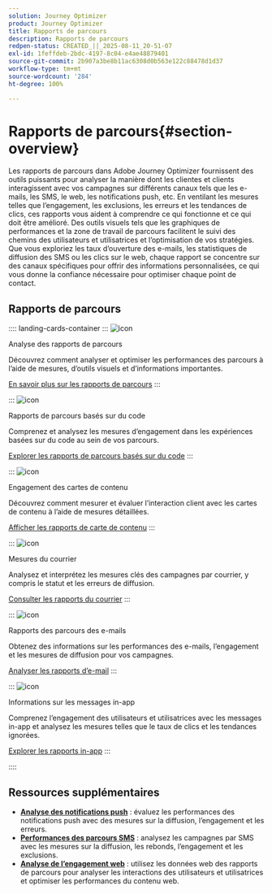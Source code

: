 ```yaml
---
solution: Journey Optimizer
product: Journey Optimizer
title: Rapports de parcours
description: Rapports de parcours
redpen-status: CREATED_||_2025-08-11_20-51-07
exl-id: 1feffdeb-2bdc-4197-8c04-e4ae48879401
source-git-commit: 2b907a3be8b11ac6308d0b563e122c88478d1d37
workflow-type: tm+mt
source-wordcount: '284'
ht-degree: 100%

---
```


# Rapports de parcours{#section-overview}

Les rapports de parcours dans Adobe Journey Optimizer fournissent des outils puissants pour analyser la manière dont les clientes et clients interagissent avec vos campagnes sur différents canaux tels que les e-mails, les SMS, le web, les notifications push, etc. En ventilant les mesures telles que l’engagement, les exclusions, les erreurs et les tendances de clics, ces rapports vous aident à comprendre ce qui fonctionne et ce qui doit être amélioré. Des outils visuels tels que les graphiques de performances et la zone de travail de parcours facilitent le suivi des chemins des utilisateurs et utilisatrices et l’optimisation de vos stratégies. Que vous exploriez les taux d’ouverture des e-mails, les statistiques de diffusion des SMS ou les clics sur le web, chaque rapport se concentre sur des canaux spécifiques pour offrir des informations personnalisées, ce qui vous donne la confiance nécessaire pour optimiser chaque point de contact.

## Rapports de parcours

:::: landing-cards-container
:::
![icon](https://cdn.experienceleague.adobe.com/icons/chart-line.svg?lang=fr)

Analyse des rapports de parcours

Découvrez comment analyser et optimiser les performances des parcours à l’aide de mesures, d’outils visuels et d’informations importantes.

[En savoir plus sur les rapports de parcours](../using/reports/journey-global-report-cja.md)
:::

:::
![icon](https://cdn.experienceleague.adobe.com/icons/code-branch.svg?lang=fr)

Rapports de parcours basés sur du code

Comprenez et analysez les mesures d’engagement dans les expériences basées sur du code au sein de vos parcours.

[Explorer les rapports de parcours basés sur du code](../using/reports/journey-global-report-cja-code.md)
:::

:::
![icon](https://cdn.experienceleague.adobe.com/icons/puzzle-piece.svg?lang=fr)

Engagement des cartes de contenu

Découvrez comment mesurer et évaluer l’interaction client avec les cartes de contenu à l’aide de mesures détaillées.

[Afficher les rapports de carte de contenu](../using/reports/journey-global-report-cja-content.md)
:::

:::
![icon](https://cdn.experienceleague.adobe.com/icons/envelope.svg?lang=fr)

Mesures du courrier

Analysez et interprétez les mesures clés des campagnes par courrier, y compris le statut et les erreurs de diffusion.

[Consulter les rapports du courrier](../using/reports/journey-global-report-cja-direct.md)
:::

:::
![icon](https://cdn.experienceleague.adobe.com/icons/envelope-open.svg?lang=fr)

Rapports des parcours des e-mails

Obtenez des informations sur les performances des e-mails, l’engagement et les mesures de diffusion pour vos campagnes.

[Analyser les rapports d’e-mail](../using/reports/journey-global-report-cja-email.md)
:::

:::
![icon](https://cdn.experienceleague.adobe.com/icons/mobile.svg?lang=fr)

Informations sur les messages in-app

Comprenez l’engagement des utilisateurs et utilisatrices avec les messages in-app et analysez les mesures telles que le taux de clics et les tendances ignorées.

[Explorer les rapports in-app](../using/reports/journey-global-report-cja-inapp.md)
:::

::::


## Ressources supplémentaires

- **[Analyse des notifications push](../using/reports/journey-global-report-cja-push.md)** : évaluez les performances des notifications push avec des mesures sur la diffusion, l’engagement et les erreurs.
- **[Performances des parcours SMS](../using/reports/journey-global-report-cja-sms.md)** : analysez les campagnes par SMS avec les mesures sur la diffusion, les rebonds, l’engagement et les exclusions.
- **[Analyse de l’engagement web](../using/reports/journey-global-report-cja-web.md)** : utilisez les données web des rapports de parcours pour analyser les interactions des utilisateurs et utilisatrices et optimiser les performances du contenu web.
